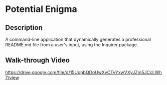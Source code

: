 # Potential Enigma

## Description
A command-line application that dynamically generates a professional README.md file from a user's input, using the Inquirer package.

## Walk-through Video
https://drive.google.com/file/d/15UopbQDoUwXvCTvYxwVXyJZm5JCcLWh7/view
